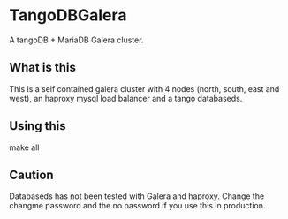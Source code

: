 # TangoDBGalera
A tangoDB + MariaDB Galera cluster.

## What is this
This is a self contained galera cluster with 4 nodes (north, south, east and west), an haproxy mysql load balancer and a tango databaseds. 

## Using this

make all 

## Caution
Databaseds has not been tested with Galera and haproxy.
Change the changme password and the no password if you use this in production.
